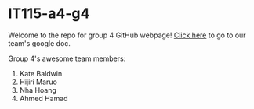 # IT115-a4-g4
Welcome to the repo for group 4 GitHub webpage! [Click here](https://docs.google.com/document/d/1ty8ltxF0TtP-FZj2DgzPTGcM1MFpVTwT-kIqzSo3wrk/edit?usp=sharing) to go to our team's google doc.

Group 4's awesome team members:
1. Kate Baldwin
2. Hijiri Maruo
3. Nha Hoang
4. Ahmed Hamad

